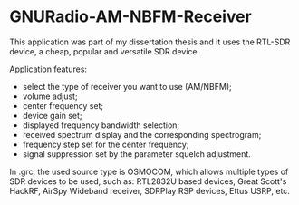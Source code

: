 # GNURadio-AM-NBFM-Receiver

This application was part of my dissertation thesis and it uses the RTL-SDR device, a cheap, popular and versatile SDR device.

Application features:
- select the type of receiver you want to use (AM/NBFM);
- volume adjust;
- center frequency set;
- device gain set;
- displayed frequency bandwidth selection;
- received spectrum display and the corresponding spectrogram;
- frequency step set for the center frequency;
- signal suppression set by the parameter squelch adjustment. 

In .grc, the used source type is OSMOCOM, which allows multiple types of SDR devices to be used, such as: RTL2832U based devices, Great Scott's HackRF, AirSpy Wideband receiver, SDRPlay RSP devices, Ettus USRP, etc. 

